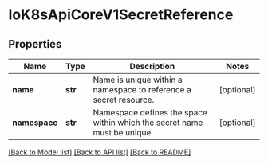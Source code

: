 # IoK8sApiCoreV1SecretReference

## Properties
Name | Type | Description | Notes
------------ | ------------- | ------------- | -------------
**name** | **str** | Name is unique within a namespace to reference a secret resource. | [optional] 
**namespace** | **str** | Namespace defines the space within which the secret name must be unique. | [optional] 

[[Back to Model list]](../README.md#documentation-for-models) [[Back to API list]](../README.md#documentation-for-api-endpoints) [[Back to README]](../README.md)


